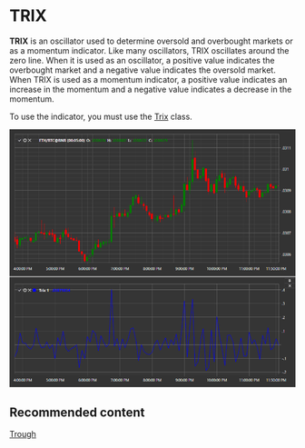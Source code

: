 # TRIX

**TRIX** is an oscillator used to determine oversold and overbought markets or as a momentum indicator. Like many oscillators, TRIX oscillates around the zero line. When it is used as an oscillator, a positive value indicates the overbought market and a negative value indicates the oversold market. When TRIX is used as a momentum indicator, a positive value indicates an increase in the momentum and a negative value indicates a decrease in the momentum. 

To use the indicator, you must use the [Trix](xref:StockSharp.Algo.Indicators.Trix) class. 

![IndicatorTrix](../../../../images/indicatortrix.png)

## Recommended content

[Trough](trough.md)
